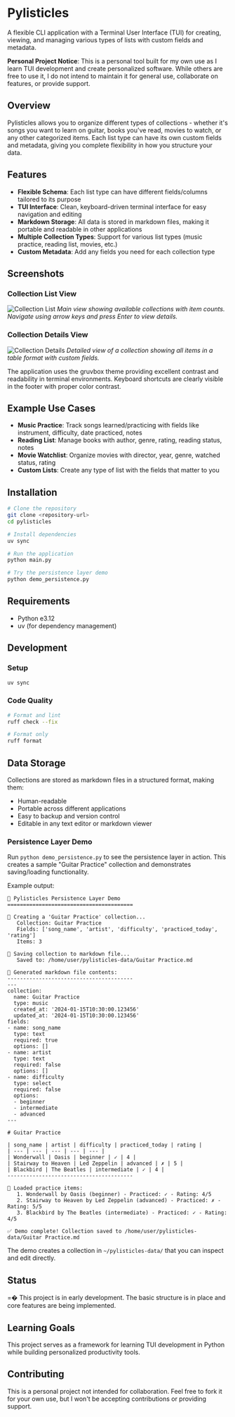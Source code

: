 # Pylisticles



A flexible CLI application with a Terminal User Interface (TUI) for creating, viewing, and managing various types of lists with custom fields and metadata.

**Personal Project Notice**: This is a personal tool built for my own use as I learn TUI development and create personalized software. While others are free to use it, I do not intend to maintain it for general use, collaborate on features, or provide support.

## Overview

Pylisticles allows you to organize different types of collections - whether it's songs you want to learn on guitar, books you've read, movies to watch, or any other categorized items. Each list type can have its own custom fields and metadata, giving you complete flexibility in how you structure your data.

## Features

- **Flexible Schema**: Each list type can have different fields/columns tailored to its purpose
- **TUI Interface**: Clean, keyboard-driven terminal interface for easy navigation and editing
- **Markdown Storage**: All data is stored in markdown files, making it portable and readable in other applications
- **Multiple Collection Types**: Support for various list types (music practice, reading list, movies, etc.)
- **Custom Metadata**: Add any fields you need for each collection type

## Screenshots

### Collection List View
![Collection List](screenshots/collection-list.png)
*Main view showing available collections with item counts. Navigate using arrow keys and press Enter to view details.*

### Collection Details View
![Collection Details](screenshots/collection-details.png)
*Detailed view of a collection showing all items in a table format with custom fields.*

The application uses the gruvbox theme providing excellent contrast and readability in terminal environments. Keyboard shortcuts are clearly visible in the footer with proper color contrast.

## Example Use Cases

- **Music Practice**: Track songs learned/practicing with fields like instrument, difficulty, date practiced, notes
- **Reading List**: Manage books with author, genre, rating, reading status, notes
- **Movie Watchlist**: Organize movies with director, year, genre, watched status, rating
- **Custom Lists**: Create any type of list with the fields that matter to you

## Installation

```bash
# Clone the repository
git clone <repository-url>
cd pylisticles

# Install dependencies
uv sync

# Run the application
python main.py

# Try the persistence layer demo
python demo_persistence.py
```

## Requirements

- Python e3.12
- uv (for dependency management)

## Development

### Setup
```bash
uv sync
```

### Code Quality
```bash
# Format and lint
ruff check --fix

# Format only
ruff format
```

## Data Storage

Collections are stored as markdown files in a structured format, making them:
- Human-readable
- Portable across different applications
- Easy to backup and version control
- Editable in any text editor or markdown viewer

### Persistence Layer Demo

Run `python demo_persistence.py` to see the persistence layer in action. This creates a sample "Guitar Practice" collection and demonstrates saving/loading functionality.

Example output:
```
🚀 Pylisticles Persistence Layer Demo
========================================

📝 Creating a 'Guitar Practice' collection...
   Collection: Guitar Practice
   Fields: ['song_name', 'artist', 'difficulty', 'practiced_today', 'rating']
   Items: 3

💾 Saving collection to markdown file...
   Saved to: /home/user/pylisticles-data/Guitar Practice.md

📄 Generated markdown file contents:
----------------------------------------
---
collection:
  name: Guitar Practice
  type: music
  created_at: '2024-01-15T10:30:00.123456'
  updated_at: '2024-01-15T10:30:00.123456'
fields:
- name: song_name
  type: text
  required: true
  options: []
- name: artist
  type: text
  required: false
  options: []
- name: difficulty
  type: select
  required: false
  options:
  - beginner
  - intermediate
  - advanced
---

# Guitar Practice

| song_name | artist | difficulty | practiced_today | rating |
| --- | --- | --- | --- | --- |
| Wonderwall | Oasis | beginner | ✓ | 4 |
| Stairway to Heaven | Led Zeppelin | advanced | ✗ | 5 |
| Blackbird | The Beatles | intermediate | ✓ | 4 |
----------------------------------------

🎵 Loaded practice items:
   1. Wonderwall by Oasis (beginner) - Practiced: ✓ - Rating: 4/5
   2. Stairway to Heaven by Led Zeppelin (advanced) - Practiced: ✗ - Rating: 5/5
   3. Blackbird by The Beatles (intermediate) - Practiced: ✓ - Rating: 4/5

✅ Demo complete! Collection saved to /home/user/pylisticles-data/Guitar Practice.md
```

The demo creates a collection in `~/pylisticles-data/` that you can inspect and edit directly.

## Status

=� This project is in early development. The basic structure is in place and core features are being implemented.

## Learning Goals

This project serves as a framework for learning TUI development in Python while building personalized productivity tools.

## Contributing

This is a personal project not intended for collaboration. Feel free to fork it for your own use, but I won't be accepting contributions or providing support.
